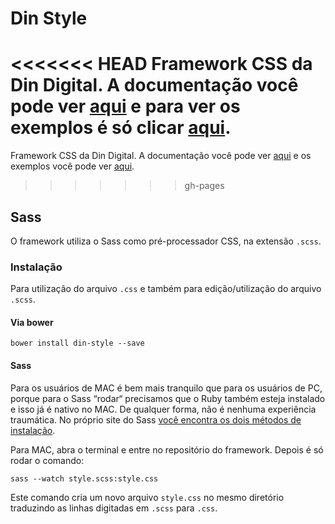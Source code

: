 # Din Style

<<<<<<< HEAD
Framework CSS da Din Digital. A documentação você pode ver [aqui](https://github.com/dindigital/style-patterns/wiki) e para ver os exemplos é só clicar [aqui](http://nncl.github.io/Din-Style/).
=======
Framework CSS da Din Digital. A documentação você pode ver [aqui](https://github.com/dindigital/style-patterns/wiki) e os exemplos você pode ver [aqui](http://nncl.github.io/dinstyle.github.io/).
>>>>>>> gh-pages

## Sass

O framework utiliza o Sass como pré-processador CSS, na extensão `.scss`.

### Instalação

Para utilização do arquivo `.css` e também para edição/utilização do arquivo `.scss`.

#### Via bower
`bower install din-style --save`

#### Sass
Para os usuários de MAC é bem mais tranquilo que para os usuários de PC, porque para o Sass “rodar“ precisamos que o Ruby também esteja instalado e isso já é nativo no MAC. De qualquer forma, não é nenhuma experiência traumática. No próprio site do Sass [você encontra os dois métodos de instalação](http://sass-lang.com/install).

Para MAC, abra o terminal e entre no repositório do framework. Depois é só rodar o comando:

`sass --watch style.scss:style.css`

Este comando cria um novo arquivo `style.css` no mesmo diretório traduzindo as linhas digitadas em `.scss` para `.css`.

